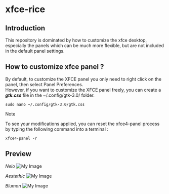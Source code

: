 # xfce-rice

## Introduction
This repository is dominated by how to customize the xfce desktop, especially the panels which can be much more flexible, but are not included in the default panel settings.

## How to customize xfce panel ?
By default, to customize the XFCE panel you only need to right click on the panel, then select Panel Preferences.\
However, if you want to customize the XFCE panel freely, you can create a <b><i>gtk.css</i></b> file in the ~/.config/gtk-3.0/</b></i> folder.
```
sudo nano ~/.config/gtk-3.0/gtk.css
```

>[!NOTE]
> To see your modifications applied, you can reset the xfce4-panel process by typing the following command into a terminal :
```
xfce4-panel -r
```

## Preview
<i>Nelo</i>
![My Image](https://github.com/diws1/xfce/blob/main/screenshot/xfce%20nelo.png)

<i>Aestethic</i>
![My Image](https://github.com/diws1/xfce/blob/main/screenshot/xfce%20aestethic.png)

<i>Blumon</i>
![My Image](https://github.com/diws1/xfce/blob/main/screenshot/xfce%20blumon.png)


